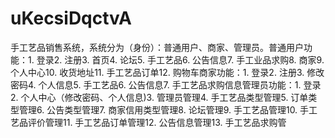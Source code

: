# uKecsiDqctvA
手工艺品销售系统，系统分为（身份）：普通用户、商家、管理员。普通用户功能：1. 登录2. 注册3. 首页4. 论坛5. 手工艺品6. 公告信息7. 手工业品求购8. 商家9. 个人中心10. 收货地址11. 手工艺品订单12. 购物车商家功能：1. 登录2. 注册3. 修改密码4. 个人信息5. 手工艺品6. 公告信息7. 手工艺品求购信息管理员功能：1. 登录2. 个人中心（修改密码、个人信息)3. 管理员管理4. 手工艺品类型管理5. 订单类型管理6. 公告类型管理7. 商家信用类型管理8. 论坛管理9. 手工艺品管理10. 手工艺品评价管理11. 手工艺品订单管理12. 公告信息管理13. 手工艺品求购管
